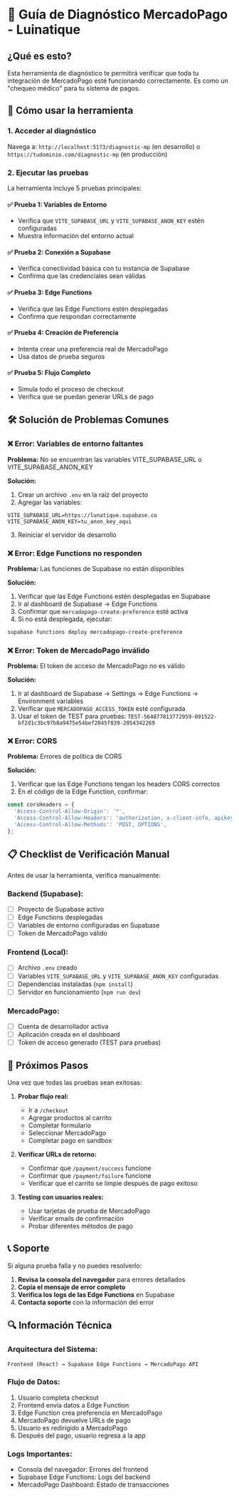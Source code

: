 # 🚀 Guía de Diagnóstico MercadoPago - Luinatique

## ¿Qué es esto?

Esta herramienta de diagnóstico te permitirá verificar que toda tu integración de MercadoPago esté funcionando correctamente. Es como un "chequeo médico" para tu sistema de pagos.

## 🔧 Cómo usar la herramienta

### 1. Acceder al diagnóstico

Navega a: `http://localhost:5173/diagnostic-mp` (en desarrollo) o `https://tudominio.com/diagnostic-mp` (en producción)

### 2. Ejecutar las pruebas

La herramienta incluye 5 pruebas principales:

#### ✅ **Prueba 1: Variables de Entorno**
- Verifica que `VITE_SUPABASE_URL` y `VITE_SUPABASE_ANON_KEY` estén configuradas
- Muestra información del entorno actual

#### ✅ **Prueba 2: Conexión a Supabase**
- Verifica conectividad básica con tu instancia de Supabase
- Confirma que las credenciales sean válidas

#### ✅ **Prueba 3: Edge Functions**
- Verifica que las Edge Functions estén desplegadas
- Confirma que respondan correctamente

#### ✅ **Prueba 4: Creación de Preferencia**
- Intenta crear una preferencia real de MercadoPago
- Usa datos de prueba seguros

#### ✅ **Prueba 5: Flujo Completo**
- Simula todo el proceso de checkout
- Verifica que se puedan generar URLs de pago

## 🛠 Solución de Problemas Comunes

### ❌ **Error: Variables de entorno faltantes**

**Problema:** No se encuentran las variables VITE_SUPABASE_URL o VITE_SUPABASE_ANON_KEY

**Solución:**
1. Crear un archivo `.env` en la raíz del proyecto
2. Agregar las variables:
```env
VITE_SUPABASE_URL=https://lunatique.supabase.co
VITE_SUPABASE_ANON_KEY=tu_anon_key_aqui
```
3. Reiniciar el servidor de desarrollo

### ❌ **Error: Edge Functions no responden**

**Problema:** Las funciones de Supabase no están disponibles

**Solución:**
1. Verificar que las Edge Functions estén desplegadas en Supabase
2. Ir al dashboard de Supabase → Edge Functions
3. Confirmar que `mercadopago-create-preference` esté activa
4. Si no está desplegada, ejecutar:
```bash
supabase functions deploy mercadopago-create-preference
```

### ❌ **Error: Token de MercadoPago inválido**

**Problema:** El token de acceso de MercadoPago no es válido

**Solución:**
1. Ir al dashboard de Supabase → Settings → Edge Functions → Environment variables
2. Verificar que `MERCADOPAGO_ACCESS_TOKEN` esté configurada
3. Usar el token de TEST para pruebas:
   `TEST-564877013772959-091522-bf2d1c3bc97b8a9475e54bef2045f839-2054342269`

### ❌ **Error: CORS**

**Problema:** Errores de política de CORS

**Solución:**
1. Verificar que las Edge Functions tengan los headers CORS correctos
2. En el código de la Edge Function, confirmar:
```typescript
const corsHeaders = {
  'Access-Control-Allow-Origin': '*',
  'Access-Control-Allow-Headers': 'authorization, x-client-info, apikey, content-type',
  'Access-Control-Allow-Methods': 'POST, OPTIONS',
};
```

## 📋 Checklist de Verificación Manual

Antes de usar la herramienta, verifica manualmente:

### Backend (Supabase):
- [ ] Proyecto de Supabase activo
- [ ] Edge Functions desplegadas
- [ ] Variables de entorno configuradas en Supabase
- [ ] Token de MercadoPago válido

### Frontend (Local):
- [ ] Archivo `.env` creado
- [ ] Variables `VITE_SUPABASE_URL` y `VITE_SUPABASE_ANON_KEY` configuradas
- [ ] Dependencias instaladas (`npm install`)
- [ ] Servidor en funcionamiento (`npm run dev`)

### MercadoPago:
- [ ] Cuenta de desarrollador activa
- [ ] Aplicación creada en el dashboard
- [ ] Token de acceso generado (TEST para pruebas)

## 🎯 Próximos Pasos

Una vez que todas las pruebas sean exitosas:

1. **Probar flujo real:**
   - Ir a `/checkout`
   - Agregar productos al carrito
   - Completar formulario
   - Seleccionar MercadoPago
   - Completar pago en sandbox

2. **Verificar URLs de retorno:**
   - Confirmar que `/payment/success` funcione
   - Confirmar que `/payment/failure` funcione
   - Verificar que el carrito se limpie después de pago exitoso

3. **Testing con usuarios reales:**
   - Usar tarjetas de prueba de MercadoPago
   - Verificar emails de confirmación
   - Probar diferentes métodos de pago

## 📞 Soporte

Si alguna prueba falla y no puedes resolverlo:

1. **Revisa la consola del navegador** para errores detallados
2. **Copia el mensaje de error completo**
3. **Verifica los logs de las Edge Functions** en Supabase
4. **Contacta soporte** con la información del error

## 🔍 Información Técnica

### Arquitectura del Sistema:
```
Frontend (React) → Supabase Edge Functions → MercadoPago API
```

### Flujo de Datos:
1. Usuario completa checkout
2. Frontend envía datos a Edge Function
3. Edge Function crea preferencia en MercadoPago
4. MercadoPago devuelve URLs de pago
5. Usuario es redirigido a MercadoPago
6. Después del pago, usuario regresa a la app

### Logs Importantes:
- Consola del navegador: Errores del frontend
- Supabase Edge Functions: Logs del backend
- MercadoPago Dashboard: Estado de transacciones